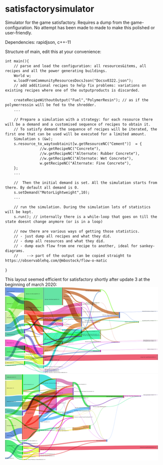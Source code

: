 # satisfactorysimulator
Simulator for the game satisfactory. Requires a dump from the game-configuration.
No attempt has been made to made to make this polished or user-friendly.

Dependencies: rapidjson, c++-11


Structure of main, edit this at your convenience:
```
int main(){
    // parse and load the configuration: all resources&items, all recipes and all the power generating buildings.
    World w;                                                                                                                                                                                                                                                                                                                                 
    w.loadFromCommunityResourcesDocsJson("Docsv0322.json"); 
    // add additional recipes to help fix problems: variations on existing recipes where one of the outputproducts is discarded.

    createRecipeWithoutOutput("Fuel","PolymerResin"); // as if the polymerressin will be fed to the shredder.
    ...
    
    // Prepare a simulation with a strategy: for each resource there will be a demand and a customised sequence of recipes to obtain it.
    // To satisfy demand the sequence of recipes will be iterated, the first one that can be used will be executed for a limited amount.
    Simulation s (&w);
    s.resource_to_waytoobtainit[w.getResourceNC("Cement")]  = {
                //w.getRecipeNC("Concrete"),
                //w.getRecipeNC("Alternate: Rubber Concrete"),
                //w.getRecipeNC("Alternate: Wet Concrete"),
                w.getRecipeNC("Alternate: Fine Concrete"),
    };
    ...

    //	Then the initial demand is set. All the simulation starts from there. By default all demand is 0.
    s.setDemand("MotorLightweight",10);
    ...

    // run the simulation. During the simulation lots of statistics will be kept.
    s.run(); // internally there is a while-loop that goes on till the state doesnt change anymore (or is in a loop)

    // now there are various ways of getting those statistics.
    // - just dump all recipes and what they did.
    // - dump all resources and what they did.
    // - dump each flow from one recipe to another, ideal for sankey-diagrams.
    //    --> part of the output can be copied straight to https://observablehq.com/@mbostock/flow-o-matic 

}
```
This layout seemed efficient for satisfactory shortly after update 3 at the beginning of march 2020:
![](brightness13.png)
![](brightness14.png)  

